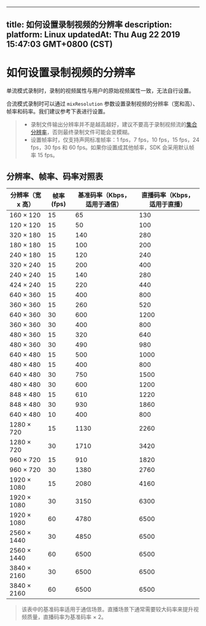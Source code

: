 
---
title: 如何设置录制视频的分辨率
description: 
platform: Linux
updatedAt: Thu Aug 22 2019 15:47:03 GMT+0800 (CST)
---
# 如何设置录制视频的分辨率
单流模式录制时，录制的视频属性与用户的原始视频属性一致，无法自行设置。

合流模式录制时可以通过 `mixResolution` 参数设置录制视频的分辨率（宽和高）、帧率和码率。我们建议参考下表进行设置。

> - 录制文件输出分辨率并不是越高越好，建议不要高于录制视频流的[集合分辨率](https://docs.agora.io/cn/faq/video_billing#the-Recording-Aggregate-Resolution)，否则最终录制文件可能会变模糊。
> - 设置帧率时，仅支持声网标准帧率：1 fps，7 fps，10 fps，15 fps，24 fps，30 fps 和 60 fps。如果你设置成其他帧率，SDK 会采用默认帧率 15 fps。

## **分辨率、帧率、码率对照表**

| 分辨率（宽 x 高） | 帧率 (fps) | 基准码率（Kbps，适用于通信） | 直播码率（Kbps，适用于直播）|
| ---------------- | ---------- | --------------------------- | --------------------------- |
| 160 &times; 120        | 15               | 65                                     | 130                                    |
| 120 &times; 120        | 15               | 50                                     | 100                                    |
| 320 &times; 180        | 15               | 140                                    | 280                                    |
| 180 &times; 180        | 15               | 100                                    | 200                                    |
| 240 &times; 180        | 15               | 120                                    | 240                                    |
| 320 &times; 240        | 15               | 200                                    | 400                                    |
| 240 &times; 240        | 15               | 140                                    | 280                                    |
| 424 &times; 240        | 15               | 220                                    | 440                                    |
| 640 &times; 360        | 15               | 400                                    | 800                                    |
| 360 &times; 360        | 15               | 260                                    | 520                                    |
| 640 &times; 360        | 30               | 600                                    | 1200                                   |
| 360 &times; 360        | 30               | 400                                    | 800                                    |
| 480 &times; 360        | 15               | 320                                    | 640                                    |
| 480 &times; 360        | 30               | 490                                    | 980                                    |
| 640 &times; 480        | 15               | 500                                    | 1000                                   |
| 480 &times; 480        | 15               | 400                                    | 800                                    |
| 640 &times; 480        | 30               | 750                                    | 1500                                   |
| 480 &times; 480        | 30               | 600                                    | 1200                                   |
| 848 &times; 480        | 15               | 610                                    | 1220                                   |
| 848 &times; 480        | 30               | 930                                    | 1860                                   |
| 640 &times; 480        | 10               | 400                                    | 800                                    |
| 1280 &times; 720       | 15               | 1130                                   | 2260                                  |
| 1280 &times; 720       | 30               | 1710                                   | 3420                                   |
| 960 &times; 720        | 15               | 910                                    | 1820                                   |
| 960 &times; 720        | 30               | 1380                                   | 2760                                   |
| 1920 &times; 1080      | 15               | 2080                                   | 4160                                   |
| 1920 &times; 1080      | 30               | 3150                                   | 6300                                   |
| 1920 &times; 1080      | 60               | 4780                                   | 6500                                   |
| 2560 &times; 1440      | 30               | 4850                                   | 6500                                   |
| 2560 &times; 1440      | 60               | 6500                                   | 6500                                   |
| 3840 &times; 2160      | 30               | 6500                                   | 6500                                   |
| 3840 &times; 2160      | 60               | 6500                                   | 6500                                   |

> 该表中的基准码率适用于通信场景。直播场景下通常需要较大码率来提升视频质量，直播码率为基准码率 &times; 2。
